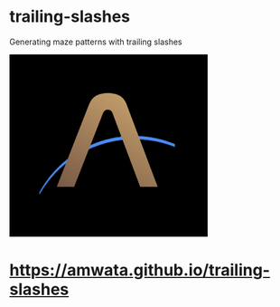 # trailing-slashes
Generating maze patterns with trailing slashes

<img alt="profile" src="https://github.com/amwata/amwata.github.io/blob/master/Screenshot_2020-11-11-09-28-17-1.png">

# https://amwata.github.io/trailing-slashes
